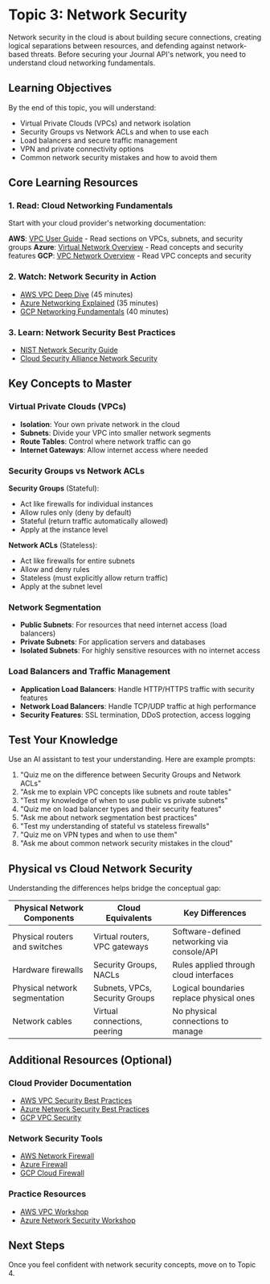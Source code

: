 # Topic 3: Network Security

Network security in the cloud is about building secure connections, creating logical separations between resources, and defending against network-based threats. Before securing your Journal API's network, you need to understand cloud networking fundamentals.

## Learning Objectives

By the end of this topic, you will understand:

- Virtual Private Clouds (VPCs) and network isolation
- Security Groups vs Network ACLs and when to use each
- Load balancers and secure traffic management
- VPN and private connectivity options
- Common network security mistakes and how to avoid them

## Core Learning Resources

### 1. Read: Cloud Networking Fundamentals
Start with your cloud provider's networking documentation:

**AWS**: [VPC User Guide](https://docs.aws.amazon.com/vpc/latest/userguide/what-is-amazon-vpc.html) - Read sections on VPCs, subnets, and security groups
**Azure**: [Virtual Network Overview](https://learn.microsoft.com/en-us/azure/virtual-network/virtual-networks-overview) - Read concepts and security features
**GCP**: [VPC Network Overview](https://cloud.google.com/vpc/docs/vpc) - Read VPC concepts and security

### 2. Watch: Network Security in Action
- [AWS VPC Deep Dive](https://www.youtube.com/watch?v=fnxXNZdf6ew) (45 minutes)
- [Azure Networking Explained](https://www.youtube.com/watch?v=5NMcM4zJPM4) (35 minutes)
- [GCP Networking Fundamentals](https://www.youtube.com/watch?v=cNb4xzAyTiQ) (40 minutes)

### 3. Learn: Network Security Best Practices
- [NIST Network Security Guide](https://csrc.nist.gov/publications/detail/sp/800-41/rev-1/final)
- [Cloud Security Alliance Network Security](https://cloudsecurityalliance.org/research/working-groups/network-security/)

## Key Concepts to Master

### Virtual Private Clouds (VPCs)
- **Isolation**: Your own private network in the cloud
- **Subnets**: Divide your VPC into smaller network segments
- **Route Tables**: Control where network traffic can go
- **Internet Gateways**: Allow internet access where needed

### Security Groups vs Network ACLs

**Security Groups** (Stateful):
- Act like firewalls for individual instances
- Allow rules only (deny by default)
- Stateful (return traffic automatically allowed)
- Apply at the instance level

**Network ACLs** (Stateless):
- Act like firewalls for entire subnets
- Allow and deny rules
- Stateless (must explicitly allow return traffic)
- Apply at the subnet level

### Network Segmentation
- **Public Subnets**: For resources that need internet access (load balancers)
- **Private Subnets**: For application servers and databases
- **Isolated Subnets**: For highly sensitive resources with no internet access

### Load Balancers and Traffic Management
- **Application Load Balancers**: Handle HTTP/HTTPS traffic with security features
- **Network Load Balancers**: Handle TCP/UDP traffic at high performance
- **Security Features**: SSL termination, DDoS protection, access logging

## Test Your Knowledge

Use an AI assistant to test your understanding. Here are example prompts:

1. "Quiz me on the difference between Security Groups and Network ACLs"
2. "Ask me to explain VPC concepts like subnets and route tables"
3. "Test my knowledge of when to use public vs private subnets"
4. "Quiz me on load balancer types and their security features"
5. "Ask me about network segmentation best practices"
6. "Test my understanding of stateful vs stateless firewalls"
7. "Quiz me on VPN types and when to use them"
8. "Ask me about common network security mistakes in the cloud"

## Physical vs Cloud Network Security

Understanding the differences helps bridge the conceptual gap:

| Physical Network Components | Cloud Equivalents | Key Differences |
|----------------------------|-------------------|-----------------|
| Physical routers and switches | Virtual routers, VPC gateways | Software-defined networking via console/API |
| Hardware firewalls | Security Groups, NACLs | Rules applied through cloud interfaces |
| Physical network segmentation | Subnets, VPCs, Security Groups | Logical boundaries replace physical ones |
| Network cables | Virtual connections, peering | No physical connections to manage |

## Additional Resources (Optional)

### Cloud Provider Documentation
- [AWS VPC Security Best Practices](https://docs.aws.amazon.com/vpc/latest/userguide/vpc-security-best-practices.html)
- [Azure Network Security Best Practices](https://learn.microsoft.com/en-us/azure/security/fundamentals/network-best-practices)
- [GCP VPC Security](https://cloud.google.com/vpc/docs/using-vpc)

### Network Security Tools
- [AWS Network Firewall](https://docs.aws.amazon.com/network-firewall/)
- [Azure Firewall](https://learn.microsoft.com/en-us/azure/firewall/)
- [GCP Cloud Firewall](https://cloud.google.com/firewall)

### Practice Resources
- [AWS VPC Workshop](https://catalog.workshops.aws/networking/en-US)
- [Azure Network Security Workshop](https://github.com/Azure/azure-network-security)

## Next Steps

Once you feel confident with network security concepts, move on to Topic 4. 
